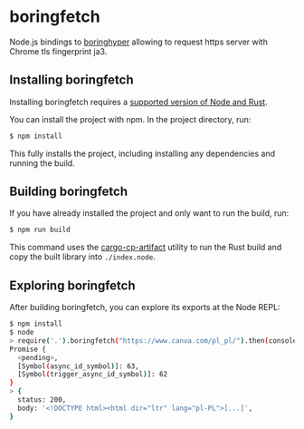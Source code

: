 # boringfetch

Node.js bindings to [boringhyper](https://github.com/makindotcc/boringhyper) allowing to request https server with
Chrome tls fingerprint ja3.

## Installing boringfetch

Installing boringfetch requires a [supported version of Node and Rust](https://github.com/neon-bindings/neon#platform-support).

You can install the project with npm. In the project directory, run:

```sh
$ npm install
```

This fully installs the project, including installing any dependencies and running the build.

## Building boringfetch

If you have already installed the project and only want to run the build, run:

```sh
$ npm run build
```

This command uses the [cargo-cp-artifact](https://github.com/neon-bindings/cargo-cp-artifact) utility to run the Rust build and copy the built library into `./index.node`.

## Exploring boringfetch

After building boringfetch, you can explore its exports at the Node REPL:

```sh
$ npm install
$ node
> require('.').boringfetch("https://www.canva.com/pl_pl/").then(console.log)
Promise {
  <pending>,
  [Symbol(async_id_symbol)]: 63,
  [Symbol(trigger_async_id_symbol)]: 62
}
> {
  status: 200,
  body: '<!DOCTYPE html><html dir="ltr" lang="pl-PL">[...]',
}
```
